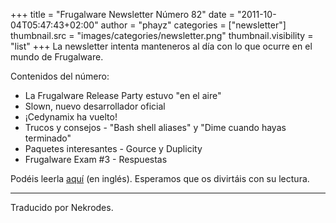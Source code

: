 +++
title = "Frugalware Newsletter Número 82"
date = "2011-10-04T05:47:43+02:00"
author = "phayz"
categories = ["newsletter"]
thumbnail.src = "images/categories/newsletter.png"
thumbnail.visibility = "list"
+++
La newsletter intenta manteneros al día con lo que ocurre
 en el mundo de Frugalware.  


 Contenidos del número:
 * La Frugalware Release Party estuvo "en el aire"
* Slown, nuevo desarrollador oficial
* ¡Cedynamix ha vuelto!
* Trucos y consejos - "Bash shell aliases" y "Dime cuando hayas terminado"
* Paquetes interesantes - Gource y Duplicity
* Frugalware Exam #3 - Respuestas



 Podéis leerla [aquí](/newsletter/82) (en inglés).
 Esperamos que os divirtáis con su lectura.  

  



---


 Traducido por Nekrodes.
